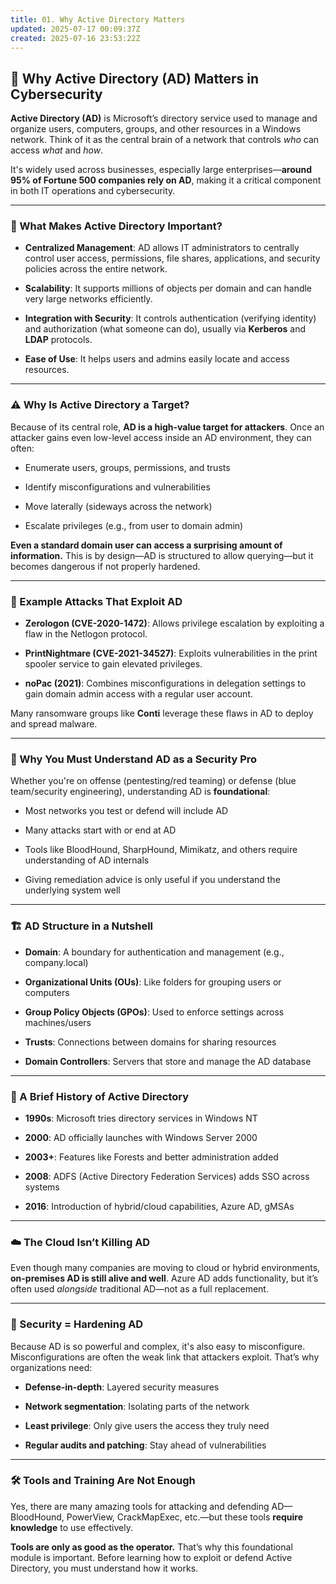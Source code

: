 ```yaml
---
title: 01. Why Active Directory Matters
updated: 2025-07-17 00:09:37Z
created: 2025-07-16 23:53:22Z
---
```


## 🔐 Why Active Directory (AD) Matters in Cybersecurity

**Active Directory (AD)** is Microsoft’s directory service used to manage and organize users, computers, groups, and other resources in a Windows network. Think of it as the central brain of a network that controls *who* can access *what* and *how*.

It's widely used across businesses, especially large enterprises—**around 95% of Fortune 500 companies rely on AD**, making it a critical component in both IT operations and cybersecurity.

* * *

### 🎯 What Makes Active Directory Important?

- **Centralized Management**: AD allows IT administrators to centrally control user access, permissions, file shares, applications, and security policies across the entire network.
    
- **Scalability**: It supports millions of objects per domain and can handle very large networks efficiently.
    
- **Integration with Security**: It controls authentication (verifying identity) and authorization (what someone can do), usually via **Kerberos** and **LDAP** protocols.
    
- **Ease of Use**: It helps users and admins easily locate and access resources.
    

* * *

### ⚠️ Why Is Active Directory a Target?

Because of its central role, **AD is a high-value target for attackers**. Once an attacker gains even low-level access inside an AD environment, they can often:

- Enumerate users, groups, permissions, and trusts
    
- Identify misconfigurations and vulnerabilities
    
- Move laterally (sideways across the network)
    
- Escalate privileges (e.g., from user to domain admin)
    

**Even a standard domain user can access a surprising amount of information.** This is by design—AD is structured to allow querying—but it becomes dangerous if not properly hardened.

* * *

### 🧨 Example Attacks That Exploit AD

- **Zerologon (CVE-2020-1472)**: Allows privilege escalation by exploiting a flaw in the Netlogon protocol.
    
- **PrintNightmare (CVE-2021-34527)**: Exploits vulnerabilities in the print spooler service to gain elevated privileges.
    
- **noPac (2021)**: Combines misconfigurations in delegation settings to gain domain admin access with a regular user account.
    

Many ransomware groups like **Conti** leverage these flaws in AD to deploy and spread malware.

* * *

### 🧠 Why You Must Understand AD as a Security Pro

Whether you're on offense (pentesting/red teaming) or defense (blue team/security engineering), understanding AD is **foundational**:

- Most networks you test or defend will include AD
    
- Many attacks start with or end at AD
    
- Tools like BloodHound, SharpHound, Mimikatz, and others require understanding of AD internals
    
- Giving remediation advice is only useful if you understand the underlying system well
    

* * *

### 🏗️ AD Structure in a Nutshell

- **Domain**: A boundary for authentication and management (e.g., company.local)
    
- **Organizational Units (OUs)**: Like folders for grouping users or computers
    
- **Group Policy Objects (GPOs)**: Used to enforce settings across machines/users
    
- **Trusts**: Connections between domains for sharing resources
    
- **Domain Controllers**: Servers that store and manage the AD database
    

* * *

### 📜 A Brief History of Active Directory

- **1990s**: Microsoft tries directory services in Windows NT
    
- **2000**: AD officially launches with Windows Server 2000
    
- **2003+**: Features like Forests and better administration added
    
- **2008**: ADFS (Active Directory Federation Services) adds SSO across systems
    
- **2016**: Introduction of hybrid/cloud capabilities, Azure AD, gMSAs
    

* * *

### ☁️ The Cloud Isn’t Killing AD

Even though many companies are moving to cloud or hybrid environments, **on-premises AD is still alive and well**. Azure AD adds functionality, but it’s often used *alongside* traditional AD—not as a full replacement.

* * *

### 🔐 Security = Hardening AD

Because AD is so powerful and complex, it's also easy to misconfigure. Misconfigurations are often the weak link that attackers exploit. That’s why organizations need:

- **Defense-in-depth**: Layered security measures
    
- **Network segmentation**: Isolating parts of the network
    
- **Least privilege**: Only give users the access they truly need
    
- **Regular audits and patching**: Stay ahead of vulnerabilities
    

* * *

### 🛠️ Tools and Training Are Not Enough

Yes, there are many amazing tools for attacking and defending AD—BloodHound, PowerView, CrackMapExec, etc.—but these tools **require knowledge** to use effectively.

**Tools are only as good as the operator.** That’s why this foundational module is important. Before learning how to exploit or defend Active Directory, you must understand how it works.